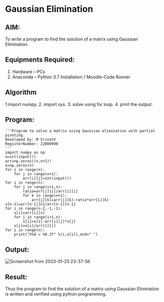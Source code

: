 # Gaussian Elimination

## AIM:
To write a program to find the solution of a matrix using Gaussian Elimination.

## Equipments Required:
1. Hardware – PCs
2. Anaconda – Python 3.7 Installation / Moodle-Code Runner

## Algorithm
1.import numpy. 
2. import sys.
3. solve using for loop.
4. print the output.

## Program:
```
'''Program to solve a matrix using Gaussian elimination with partial pivoting.
Developed by: M Srinath
RegisterNumber: 22000990
'''
import numpy as np
n=int(input())
arr=np.zeros((n,n+1))
x=np.zeros(n)
for i in range(n):
    for j in range(n+1):
        arr[i][j]=int(input())
for i in range(n):
    for j in range(i+1,n):
        ratio=arr[j][i]/arr[i][i]
        for k in range(n+1):
            arr[j][k]=arr[j][k]-ratio*arr[i][k]
x[n-1]=arr[n-1][n]/arr[n-1][n-1]
for i in range(n-2,-1,-1):
    x[i]=arr[i][n]
    for j in range(i+1,n):
        x[i]=x[i]-arr[i][j]*x[j]
    x[i]=x[i]/arr[i][i]
for i in range(n):
    print("X%d = %0.2f" %(i,x[i]),end=" ")

```

## Output:
![Screenshot from 2023-01-25 23-37-56](https://user-images.githubusercontent.com/118678482/214646772-d4ec6218-9126-49c4-a55f-84fb154b9020.png)



## Result:
Thus the program to find the solution of a matrix using Gaussian Elimination is written and verified using python programming.


